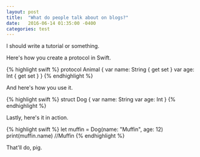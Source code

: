 ```yaml
---
layout: post
title:  "What do people talk about on blogs?"
date:   2016-06-14 01:35:00 -0400
categories: test 
---
```

I should write a tutorial or something. 

Here's how you create a protocol in Swift.

{% highlight swift %}
	protocol Animal {
		var name: String { get set }
		var age: Int { get set }
	}
{% endhighlight %}

And here's how you use it.

{% highlight swift %}
	struct Dog {
		var name: String
		var age: Int
	}
{% endhighlight %}

Lastly, here's it in action.

{% highlight swift %}
	let muffin = Dog(name: "Muffin", age: 12)
	print(muffin.name)
	//Muffin
{% endhighlight %}

That'll do, pig.
